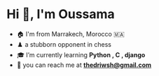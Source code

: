 <h1>Hi 👋, I'm Oussama</h1>

- 🏠 I'm from Marrakech, Morocco 🇲🇦
- ♟️ a stubborn opponent in chess 
- 🎓 I’m currently learning **Python , C , django**
- 📩 you can reach me at **thedriwsh@gmail.com**

